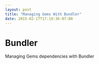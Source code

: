```yaml
---
layout: post
title: "Managing Gems With Bundler"
date: 2015-02-17T17:19:36-07:00
---
```


Bundler
=======

Managing Gems dependencies with Bundler
